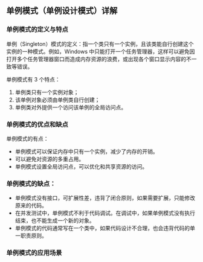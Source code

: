 ## 单例模式（单例设计模式）详解
### 单例模式的定义与特点
单例（Singleton）模式的定义：指一个类只有一个实例，且该类能自行创建这个实例的一种模式。例如，Windows 中只能打开一个任务管理器，这样可以避免因打开多个任务管理器窗口而造成内存资源的浪费，或出现各个窗口显示内容的不一致等错误。

单例模式有 3 个特点：
1. 单例类只有一个实例对象；
2. 该单例对象必须由单例类自行创建；
3. 单例类对外提供一个访问该单例的全局访问点。

### 单例模式的优点和缺点
单例模式的有点：
* 单例模式可以保证内存中只有一个实例，减少了内存的开销。
* 可以避免对资源的多重占用。
* 单例模式设置全局访问点，可以优化和共享资源的访问。

### 单例模式的缺点：
* 单例模式没有接口，可扩展性差，违背了闭合原则，如果需要扩展，只能修改原来的代码。
* 在并发测试中，单例模式不利于代码调试。在调试中，如果单例模式没有执行结束，也不能生成一个新的对象。
* 单例模式的代码通常写在一个类中，如果代码设计不合理，也会违背代码的单一职责原则。

### 单例模式的应用场景


